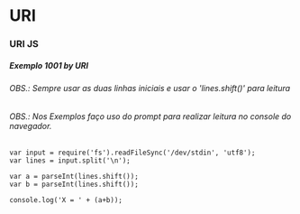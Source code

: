 # URI

### URI JS
##### Exemplo 1001 by URI
###### OBS.: Sempre usar as duas linhas iniciais e usar o 'lines.shift()' para leitura
###### OBS.: Nos Exemplos faço uso do prompt para realizar leitura no console do navegador.
    var input = require('fs').readFileSync('/dev/stdin', 'utf8');
    var lines = input.split('\n');

    var a = parseInt(lines.shift());
    var b = parseInt(lines.shift());

    console.log('X = ' + (a+b));
